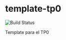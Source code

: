 # template-tp0
![Build Status](https://travis-ci.org/NKeklikian/template-tp0.svg?branch=master)

Template para el TP0
